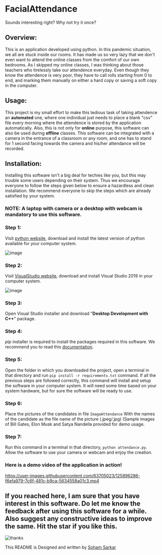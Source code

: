 

# FacialAttendance
Sounds interesting right? Why not try it once?
<br>
## Overview:
This is an application developed using python. In this pandemic situation, we all are stuck inside our rooms. It has made us so very lazy that we don't even want to attend the online classes from the comfort of our own bedrooms. As I skipped my online classes, I was thinking about those teachers who tirelessly take our attendence everyday. Even though they know the attendence is very poor, they have to call rolls starting from 0 to end, and marking them manually on either a hard copy or saving a soft copy in the computer. 
## Usage:
This project is my small effort to make this tedious task of taking attendence an **automated** one, where one individual just needs to place a blank "csv" file every morning where the attendence is stored by the application automatically. Also, this is not only for **online** purpose, this software can also be used during **offline** classes. This software can be integrated with a camera in the entrance of a classroom or any room, and one has to stand for 1 second facing towards the camera and his/her attendance will be recorded.
## Installation:
Installing this software isn't a big deal for techies like you, but this may trouble some users depending on their system. Thus we encourage everyone to follow the steps given below to ensure a hazardless and clean installation. We recommend everyone to skip the steps which are already satisfied by your system.
### NOTE: A laptop with camera or a desktop with webcam is mandatory to use this software.
### Step 1:
Visit [python website](https://www.python.org/), download and install the latest version of python available for your computer system.

![image](https://user-images.githubusercontent.com/74824675/125799823-6fbf6ec3-d7c9-4fab-b816-1b203056a913.png)

### Step 2:
Visit [VisualStudio website](https://visualstudio.microsoft.com/downloads/), download and install Visual Studio 2019 in your computer system.

![image](https://user-images.githubusercontent.com/74824675/125800361-1bb8f6cd-622a-4a12-ac93-e78f1eb8902f.png)

### Step 3:
Open Visual Studio installer and download "**Desktop Development with C++**" package.

### Step 4: 
_pip_ installer is required to install the packages required in this software. We recommend you to read this [documentation](https://pip.pypa.io/en/stable/installing/).

### Step 5:
Open the folder in which you downloaded the project, open a terminal in that directory and run `pip install -r requirements.txt` command. If all the previous steps are followed correctly, this command will install and setup the software in your computer system. It will need some time based on your system hardware, but for sure the software will be ready to use.

### Step 6:
Place the pictures of the candidates in file `ImageAttendance` With the names of the candidate as the file name of the picture (.jpeg/.jpg)
(Sample images of Bill Gates, Elon Musk and Satya Nandella provided for demo usage. 

### Step 7:
Run this command in a terminal in that directory, `python attendance.py`. Allow the software to use your camera or webcam and enjoy the creation.

### Here is a demo video of the application in action!


https://user-images.githubusercontent.com/63705023/125896286-f6efa979-7c6f-481c-b9ca-5634558a01c3.mp4


## If you reached here, I am sure that you have interest in this software. Do let me know the feedback after using this software for a while. Also suggest any constructive ideas to improve the same. Hit the **star** if you like this.

![thanks](https://media.giphy.com/media/3o6ozuHcxTtVWJJn32/giphy.gif)

This README is Designed and written by [Soham Sarkar](https://github.com/smart-worker)
